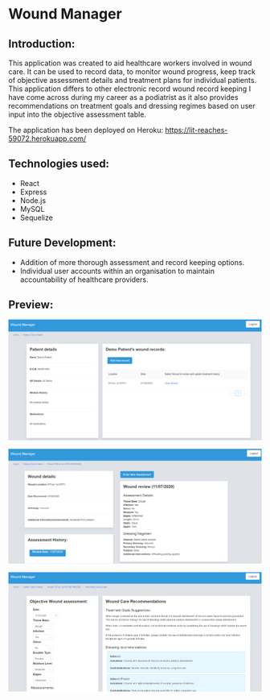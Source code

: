 # Wound Manager

## Introduction: 
This application was created to aid healthcare workers involved in wound care.
It can be used to record data, to monitor wound progress, keep track of objective assessment details and treatment plans for individual patients. 
This application differs to other electronic record wound record keeping I have come across during my career as a podiatrist as it also provides recommendations on treatment goals and dressing regimes based on user input into the objective assessment table. 

The application has been deployed on Heroku: https://lit-reaches-59072.herokuapp.com/

## Technologies used: 
* React
* Express
* Node.js
* MySQL
* Sequelize

## Future Development: 
* Addition of more thorough assessment and record keeping options.
* Individual user accounts within an organisation to maintain accountability of healthcare providers.

## Preview:

![patient page](assets/patient-page.PNG)

![assessment-history](assets/assessment-history.PNG)

![assessment-page](assets/assessment-page.PNG)

